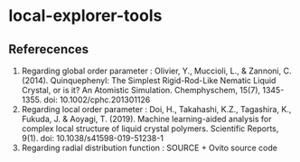 # local-explorer-tools

## Referecences
1. Regarding global order parameter : Olivier, Y., Muccioli, L., & Zannoni, C. (2014). Quinquephenyl: The Simplest Rigid-Rod-Like Nematic Liquid Crystal, or is it? An Atomistic Simulation. Chemphyschem, 15(7), 1345-1355. doi: 10.1002/cphc.201301126
2. Regarding local order parameter : Doi, H., Takahashi, K.Z., Tagashira, K., Fukuda, J. & Aoyagi, T. (2019). Machine learning-aided analysis for complex local structure of liquid crystal polymers. Scientific Reports, 9(1). doi: 10.1038/s41598-019-51238-1
3. Regarding radial distribution function : SOURCE + Ovito source code
